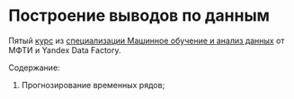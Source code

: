 # Построение выводов по данным

Пятый [курс](https://www.coursera.org/learn/data-analysis-applications/) из [специализации Машинное обучение и анализ данных](https://www.coursera.org/specializations/mashinnoye-obucheniye) от МФТИ и Yandex Data Factory.

Содержание:

1. Прогнозирование временных рядов;
